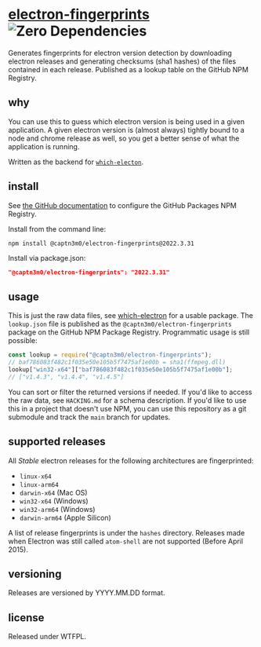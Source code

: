 # [electron-fingerprints](https://github.com/captn3m0/electron-fingerprints/packages/1337118) ![Zero Dependencies](https://img.shields.io/badge/Dependencies-Zero-blue)

Generates fingerprints for electron version detection by downloading electron releases and generating checksums (sha1 hashes) of the files contained in each release. Published as a lookup table on the GitHub NPM Registry.

## why

You can use this to guess which electron version is being used in a given application.
A given electron version is (almost always) tightly bound to a node and chrome release as well, so
you get a better sense of what the application is running.

Written as the backend for [`which-electon`][we].

## install

See [the GitHub documentation](https://docs.github.com/en/packages/working-with-a-github-packages-registry/working-with-the-npm-registry#installing-a-package) to configure the GitHub Packages NPM Registry.

Install from the command line:

```shell
npm install @captn3m0/electron-fingerprints@2022.3.31
```

Install via package.json:

```json
"@captn3m0/electron-fingerprints": "2022.3.31"
```

## usage

This is just the raw data files, see [which-electron][we] for a usable package. The `lookup.json` file is published as the `@captn3m0/electron-fingerprints` package on the GitHub NPM Package Registry. Programmatic usage is still possible:

```javascript
const lookup = require("@captn3m0/electron-fingerprints");
// baf786083f482c1f035e50e105b5f7475af1e00b = sha1(ffmpeg.dll)
lookup["win32-x64"]["baf786083f482c1f035e50e105b5f7475af1e00b"];
// ["v1.4.3", "v1.4.4", "v1.4.5"]
```

You can sort or filter the returned versions if needed. If you'd like to access the raw data, see `HACKING.md` for a schema description. If you'd like to use this in a project that doesn't use NPM, you can use this repository as a git submodule and track the `main` branch for updates.

## supported releases

All _Stable_ electron releases for the following architectures are fingerprinted:

- `linux-x64`
- `linux-arm64`
- `darwin-x64` (Mac OS)
- `win32-x64` (Windows)
- `win32-arm64` (Windows)
- `darwin-arm64` (Apple Silicon)

A list of release fingerprints is under the `hashes` directory. Releases made when Electron was still called `atom-shell` are not supported (Before April 2015).

## versioning

Releases are versioned by YYYY.MM.DD format.

## license

Released under WTFPL.

[we]: https://github.com/captn3m0/which-electron
